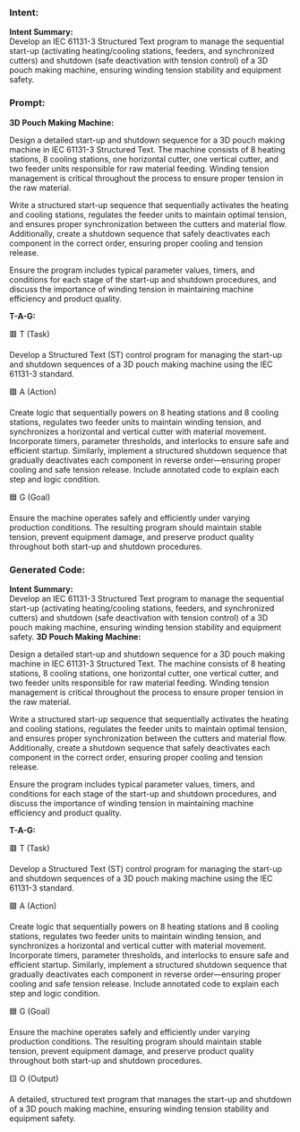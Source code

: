 ### Intent:
**Intent Summary:**  
Develop an IEC 61131-3 Structured Text program to manage the sequential start-up (activating heating/cooling stations, feeders, and synchronized cutters) and shutdown (safe deactivation with tension control) of a 3D pouch making machine, ensuring winding tension stability and equipment safety.

### Prompt:
**3D Pouch Making Machine:**

Design a detailed start-up and shutdown sequence for a 3D pouch making machine in IEC 61131-3 Structured Text. The machine consists of 8 heating stations, 8 cooling stations, one horizontal cutter, one vertical cutter, and two feeder units responsible for raw material feeding. Winding tension management is critical throughout the process to ensure proper tension in the raw material.

Write a structured start-up sequence that sequentially activates the heating and cooling stations, regulates the feeder units to maintain optimal tension, and ensures proper synchronization between the cutters and material flow. Additionally, create a shutdown sequence that safely deactivates each component in the correct order, ensuring proper cooling and tension release.

Ensure the program includes typical parameter values, timers, and conditions for each stage of the start-up and shutdown procedures, and discuss the importance of winding tension in maintaining machine efficiency and product quality.

**T-A-G:**

🟥 T (Task)

Develop a Structured Text (ST) control program for managing the start-up and shutdown sequences of a 3D pouch making machine using the IEC 61131-3 standard.

🟩 A (Action)

Create logic that sequentially powers on 8 heating stations and 8 cooling stations, regulates two feeder units to maintain winding tension, and synchronizes a horizontal and vertical cutter with material movement. Incorporate timers, parameter thresholds, and interlocks to ensure safe and efficient startup. Similarly, implement a structured shutdown sequence that gradually deactivates each component in reverse order—ensuring proper cooling and safe tension release. Include annotated code to explain each step and logic condition.

🟦 G (Goal)

Ensure the machine operates safely and efficiently under varying production conditions. The resulting program should maintain stable tension, prevent equipment damage, and preserve product quality throughout both start-up and shutdown procedures.

### Generated Code:
**Intent Summary:**  
Develop an IEC 61131-3 Structured Text program to manage the sequential start-up (activating heating/cooling stations, feeders, and synchronized cutters) and shutdown (safe deactivation with tension control) of a 3D pouch making machine, ensuring winding tension stability and equipment safety.
**3D Pouch Making Machine:**

Design a detailed start-up and shutdown sequence for a 3D pouch making machine in IEC 61131-3 Structured Text. The machine consists of 8 heating stations, 8 cooling stations, one horizontal cutter, one vertical cutter, and two feeder units responsible for raw material feeding. Winding tension management is critical throughout the process to ensure proper tension in the raw material.

Write a structured start-up sequence that sequentially activates the heating and cooling stations, regulates the feeder units to maintain optimal tension, and ensures proper synchronization between the cutters and material flow. Additionally, create a shutdown sequence that safely deactivates each component in the correct order, ensuring proper cooling and tension release.

Ensure the program includes typical parameter values, timers, and conditions for each stage of the start-up and shutdown procedures, and discuss the importance of winding tension in maintaining machine efficiency and product quality.

**T-A-G:**

🟥 T (Task)

Develop a Structured Text (ST) control program for managing the start-up and shutdown sequences of a 3D pouch making machine using the IEC 61131-3 standard.

🟩 A (Action)

Create logic that sequentially powers on 8 heating stations and 8 cooling stations, regulates two feeder units to maintain winding tension, and synchronizes a horizontal and vertical cutter with material movement. Incorporate timers, parameter thresholds, and interlocks to ensure safe and efficient startup. Similarly, implement a structured shutdown sequence that gradually deactivates each component in reverse order—ensuring proper cooling and safe tension release. Include annotated code to explain each step and logic condition.

🟦 G (Goal)

Ensure the machine operates safely and efficiently under varying production conditions. The resulting program should maintain stable tension, prevent equipment damage, and preserve product quality throughout both start-up and shutdown procedures.

🟨 O (Output)

A detailed, structured text program that manages the start-up and shutdown of a 3D pouch making machine, ensuring winding tension stability and equipment safety.
